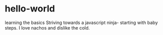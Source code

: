 # hello-world
learning the basics
Striving towards a javascript ninja- starting with baby steps. I love nachos and dislike the cold.

